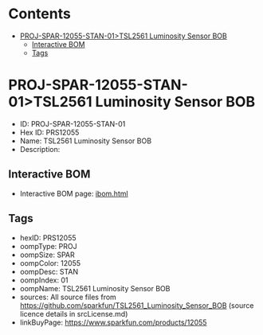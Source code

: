 



Contents
========

* [PROJ-SPAR-12055-STAN-01>TSL2561 Luminosity Sensor BOB](#proj-spar-12055-stan-01tsl2561-luminosity-sensor-bob)
	* [Interactive BOM](#interactive-bom)
	* [Tags](#tags)

# PROJ-SPAR-12055-STAN-01>TSL2561 Luminosity Sensor BOB

- ID: PROJ-SPAR-12055-STAN-01
- Hex ID: PRS12055
- Name: TSL2561 Luminosity Sensor BOB
- Description: 

## Interactive BOM

- Interactive BOM page: [ibom.html](kicad/bom/ibom.html)

## Tags

- hexID: PRS12055
- oompType: PROJ
- oompSize: SPAR
- oompColor: 12055
- oompDesc: STAN
- oompIndex: 01
- oompName: TSL2561 Luminosity Sensor BOB
- sources: All source files from https://github.com/sparkfun/TSL2561_Luminosity_Sensor_BOB (source licence details in srcLicense.md)
- linkBuyPage: https://www.sparkfun.com/products/12055
